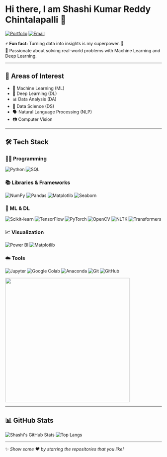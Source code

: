 # Hi there, I am Shashi Kumar Reddy Chintalapalli 👋

[![Portfolio](https://img.shields.io/badge/Portfolio-Website-blue)](https://your-portfolio-link.com)
[![Email](https://img.shields.io/badge/shashi.chintalapalli@gmail.com-D14836?style=flat&logo=gmail&logoColor=white)](mailto:shashi.chintalapalli@gmail.com)

⚡ **Fun fact:** Turning data into insights is my superpower. 🚀  
🎯 Passionate about solving real-world problems with Machine Learning and Deep Learning.

---

## 🧠 Areas of Interest

- 🤖 Machine Learning (ML)
- 🧠 Deep Learning (DL)
- 📊 Data Analysis (DA)
- 🧬 Data Science (DS)
- 🗣️ Natural Language Processing (NLP)
- 📷 Computer Vision

---

## 🛠️ Tech Stack

### 👨‍💻 Programming
![Python](https://img.shields.io/badge/Python-3776AB?style=flat&logo=python&logoColor=white)
![SQL](https://img.shields.io/badge/SQL-005C84?style=flat&logo=mysql&logoColor=white)

### 📚 Libraries & Frameworks
![NumPy](https://img.shields.io/badge/NumPy-013243?style=flat&logo=numpy&logoColor=white)
![Pandas](https://img.shields.io/badge/Pandas-150458?style=flat&logo=pandas&logoColor=white)
![Matplotlib](https://img.shields.io/badge/Matplotlib-3776AB?style=flat)
![Seaborn](https://img.shields.io/badge/Seaborn-2D708F?style=flat)

### 🤖 ML & DL
![Scikit-learn](https://img.shields.io/badge/Scikit--Learn-F7931E?style=flat&logo=scikit-learn&logoColor=white)
![TensorFlow](https://img.shields.io/badge/TensorFlow-FF6F00?style=flat&logo=tensorflow&logoColor=white)
![PyTorch](https://img.shields.io/badge/PyTorch-EE4C2C?style=flat&logo=pytorch&logoColor=white)
![OpenCV](https://img.shields.io/badge/OpenCV-5C3EE8?style=flat&logo=opencv&logoColor=white)
![NLTK](https://img.shields.io/badge/NLTK-009688?style=flat)
![Transformers](https://img.shields.io/badge/Huggingface-FFD21F?style=flat&logo=hugging-face&logoColor=black)

### 📈 Visualization
![Power BI](https://img.shields.io/badge/PowerBI-F2C811?style=flat&logo=powerbi&logoColor=black)
![Matplotlib](https://img.shields.io/badge/Matplotlib-3776AB?style=flat)

### ☁️ Tools
![Jupyter](https://img.shields.io/badge/Jupyter-F37626?style=flat&logo=jupyter&logoColor=white)
![Google Colab](https://img.shields.io/badge/Colab-F9AB00?style=flat&logo=googlecolab&logoColor=white)
![Anaconda](https://img.shields.io/badge/Anaconda-44A833?style=flat&logo=anaconda&logoColor=white)
![Git](https://img.shields.io/badge/Git-F05032?style=flat&logo=git&logoColor=white)
![GitHub](https://img.shields.io/badge/GitHub-181717?style=flat&logo=github&logoColor=white)

<img src="https://link-to-your-image.com/image.png" width="400"/>

---


## 📊 GitHub Stats

![Shashi's GitHub Stats](https://github-readme-stats.vercel.app/api?username=shashi-chintalapalli&show_icons=true&theme=tokyonight)
![Top Langs](https://github-readme-stats.vercel.app/api/top-langs/?username=shashi-chintalapalli&layout=compact&theme=tokyonight)

---

✨ _Show some ❤️ by starring the repositories that you like!_
